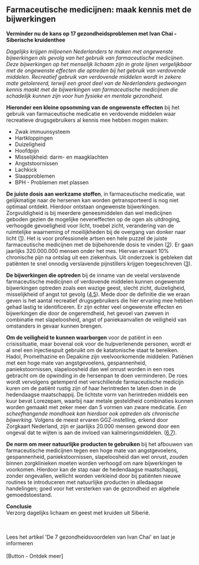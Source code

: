 ## Farmaceutische medicijnen: maak kennis met de bijwerkingen

**Verminder nu de kans op 17 gezondheidsproblemen met Ivan Chai - Siberische kruidenthee** 

_Dagelijks krijgen miljoenen Nederlanders te maken met ongewenste bijwerkingen als gevolg van het gebruik van farmaceutische medicijnen. Deze bijwerkingen op het menselijk lichaam zijn in grote lijnen vergelijkbaar met de ongewenste effecten die optreden bij het gebruik van verdovende middelen. Recreatief gebruik van verdovende middelen wordt in zekere mate getolereerd, terwijl een groot deel van de Nederlanders gedwongen kennis maakt met de bijwerkingen van farmaceutische medicijnen die schadelijk kunnen zijn voor hun fysieke en mentale gezondheid._

**Hieronder een kleine opsomming van de ongewenste effecten** bij het gebruik van farmaceutische medicatie en verdovende middelen waar recreatieve drugsgebruikers al kennis mee hebben mogen maken: 

* Zwak immuunsysteem
* Hartkloppingen
* Duizeligheid
* Hoofdpijn
* Misselijkheid: darm- en maagklachten
* Angststoornissen
* Lachkick 
* Slaapproblemen
* BPH - Problemen met plassen 

**De juiste dosis aan werkzame stoffen**, in farmaceutische medicatie, wat gelijkmatige naar de hersenen kan worden getransporteerd is nog niet optimaal ontdekt. Hierdoor ontstaan ongewenste bijwerkingen. Zorgvuldigheid is bij meerdere geneesmiddelen dan wel medicijnen geboden gezien de mogelijke neveneffecten op de ogen als uitdroging, verhoogde gevoeligheid voor licht, troebel zicht, verandering van de ruimtelijke waarneming of moeilijkheden bij de overgang van donker naar licht ([1](https://www.zeiss.nl/vision-care/beter-zien/gezondheid-bescherming/geneesmiddelen-kunnen-het-gezichtsvermogen-beperken.html)). Het is voor professionele artsen een hele puzzel de juiste farmaceutische medicijnen met de bijbehorende dosis te vinden ([2](https://www.umcutrecht.nl/nl/Nieuws/We-willen-bijwerkingen-van-medicatie-verminderen)). Er gaan jaarlijks 320.000.000 mensen onder het mes. Hiervan ervaart 10% chronische pijn na ontslag uit een ziekenhuis. Uit onderzoek is gebleken dat patiënten te snel onnodig verslavende pijnstillers krijgen toegeschreven ([3](https://nos.nl/artikel/2280241-wetenschappers-te-snel-verslavende-pijnstillers-na-operatie.html)).

**De bijwerkingen die optreden** bij de inname van de veelal verslavende farmaceutische medicijnen of verdovende middelen kunnen ongewenste bijwerkingen optreden zoals een wazige geest, slecht zicht, duizeligheid, misselijkheid of angst tot gevolg ([4](https://www.drugsinfoteam.nl/klachten),[5](https://www.drugsinfoteam.nl/vraag-antwoord/lees-een-antwoord/-/coke-duizeligheid-wazig-zien-misselijkheid-angst)). Mede door de definitie die we eraan geven is het aantal recreatief drugsgebruikers die hier ervaring mee hebben gehad lastig te identificeren. Er zijn echter veel ongewenste effecten en bijwerkingen die door de ongeremdheid, het gevoel van zweven in combinatie met slapeloosheid, angst of paniekaanvallen de veiligheid van omstanders in gevaar kunnen brengen. 

**Om de veiligheid te kunnen waarborgen** voor de patiënt in een crisissituatie, maar bovenal ook voor de hulpverlenende personen, wordt er al snel een injectiespuit gebruikt om de katatonische staat te bereiken. Hadol, Promethazine en Depakine zijn veelvoorkomende middelen. Patiënen met een hoge mate van angstgevoelens, gespannenheid, paniekstoornissen, slapeloosheid dan wel onrust worden in een roes gebracht om de opwinding in de hersenpan te doen verminderen. De roes wordt vervolgens getemperd met verschillende farmaceutische medicijn kuren om de patiënt rustig zijn of haar herintreden te laten doen in de hedendaagse maatschappij. De lichtste vorm van herintreden middels een kuur bevat Lorezepam, waarbij naar metale gesteldheid combinaties kunnen worden gemaakt met zeker meer dan 5 vormen van zware medicatie. _Een scheefhangende mondhoek kan hierdoor ook optreden als chronische bijwerking._ Volgens de meest ervaren GGZ-instelling, erkend door Zorgkaart Nederland, zijn er jaarlijks 20.000 mensen gewond door een ongeval dat te wijten is aan de invloed van kalmeringsmiddelen. ([6](https://solutions-center.nl/verslavingen/medicijnverslaving/pijnstillers/),[7](https://www.zorgkaartnederland.nl/zorginstelling/ggz-solutions-center-voorthuizen-10001990)). 

**De norm om meer natuurlijke producten te gebruiken** bij het afbouwen van farmaceutische medicijnen tegen een hoge mate van angstgevoelens, gespannenheid, paniekstoornissen, slapeloosheid dan wel onrust, zouden binnen zorgklinieken moeten worden verhoogd om nare bijwerkingen te voorkomen. Hierdoor kan de stap naar de hedendaagse maatschappij, zonder ongevallen, wellicht worden verkleind door bij patiënten nieuwe routines te introduceren met natuurlijke producten in alledaagse handelingen; goed voor het versterken van de gezondheid en algehele gemoedstoestand. 

**Conclusie** <br>
Verzorg dagelijks lichaam en geest met kruiden uit Siberië.

<br><br>
Lees het artikel 'De 7 gezondheidsvoordelen van Ivan Chai' en laat je informeren
<br><br>
[Button - Ontdek meer]



